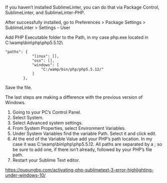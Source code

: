 If you haven’t installed SublimeLinter, you can do that via Package Control, SublimeLinter, and SublimeLinter-PHP.

After successfully installed, go to Preferences > Package Settings > SublimeLinter > Settings – User 

Add PHP Executable folder to the Path, in my case php.exe located in C:\wamp\bin\php\php5.5.12\

```
"paths": {
            "linux": [],
            "osx": [],
            "windows": [
                "C:/wamp/bin/php/php5.5.12/"
            ]
        },
```

Save the file.

The last steps are making a difference with the previous version of Windows.

	
1. Going to your PC’s Control Panel.
2. Select System.
3. Select Advanced system settings.
4. From System Properties, select Environment Variables.
5. Under System Variables find the variable Path. Select it and click edit.
6. At the end of the Variable Value add your PHP’s path location. In my case it was C:\wamp\bin\php\php5.5.12\. All paths are separated by a ; so be sure to add one, if there isn’t already, followed by your PHP’s file path.
7. Restart your Sublime Text editor.

https://pupungbp.com/activating-php-sublimetext-3-error-highlighting-under-windows-10/
